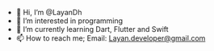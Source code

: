 - 👋 Hi, I’m @LayanDh
- 👀 I’m interested in programming
- 🌱 I’m currently learning Dart, Flutter and Swift
- 📫 How to reach me; Email: Layan.developer@gmail.com

<!---
LayanDh/LayanDh is a ✨ special ✨ repository because its `README.md` (this file) appears on your GitHub profile.
You can click the Preview link to take a look at your changes.
--->
